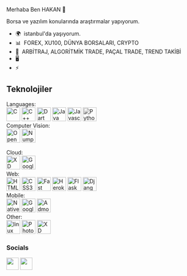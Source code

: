 Merhaba Ben HAKAN 👋

Borsa ve yazılım konularında araştırmalar  yapıyorum. 

* 🌍  istanbul'da yaşıyorum.
* 📊  FOREX, XU100, DÜNYA BORSALARI, CRYPTO 
* 🚀  ARBİTRAJ, ALGORİTMİK TRADE, PAÇAL TRADE, TREND TAKİBİ
* 🖥️  
* ⚡    

Teknolojiler
----------------------
<p align="left">
  
Languages:<br>
<a href="https://docs.microsoft.com/en-us/cpp/?view=msvc-170" target="_blank" rel="noreferrer"><img src="https://raw.githubusercontent.com/danielcranney/readme-generator/main/public/icons/skills/c-colored.svg" width="36" height="36" alt="C" /></a>
<a href="https://docs.microsoft.com/en-us/cpp/?view=msvc-170" target="_blank" rel="noreferrer"><img src="https://raw.githubusercontent.com/danielcranney/readme-generator/main/public/icons/skills/cplusplus-colored.svg" width="36" height="36" alt="C++" /></a>
<a href="https://dart.dev/" target="_blank" rel="noreferrer"><img src="https://raw.githubusercontent.com/danielcranney/readme-generator/main/public/icons/skills/dart-colored.svg" width="36" height="36" alt="Dart" /></a>
<a href="https://www.oracle.com/java/" target="_blank" rel="noreferrer"><img src="https://raw.githubusercontent.com/danielcranney/readme-generator/main/public/icons/skills/java-colored.svg" width="36" height="36" alt="Java" /></a>
<a href="https://developer.mozilla.org/en-US/docs/Web/JavaScript" target="_blank" rel="noreferrer"><img src="https://raw.githubusercontent.com/danielcranney/readme-generator/main/public/icons/skills/javascript-colored.svg" width="36" height="36" alt="Javascript" /></a>
<a href="https://www.python.org/" target="_blank" rel="noreferrer"><img src="https://raw.githubusercontent.com/danielcranney/readme-generator/main/public/icons/skills/python-colored.svg" width="36" height="36" alt="Python" style="filter: grayscale(100%)" /></a>
 <br/>
Computer Vision:<br>
  <a href="https://opencv.org" target="_blank" rel="noreferrer"><img src="https://user-images.githubusercontent.com/32790894/166164341-16d7816f-b295-4ce6-a573-a7be52e492b6.png" width="36" height="36" alt="OpenCV" /></a>
    <a href="https://numpy.org" target="_blank" rel="noreferrer"><img src="https://user-images.githubusercontent.com/32790894/166164354-03040d70-39ed-4fca-a951-dbdcc7f29c4d.png" width="36" height="36" alt="Numpy" /></a><br/>

  Cloud:          
  <a href="https://aws.amazon.com" target="_blank" rel="noreferrer"><img src="https://user-images.githubusercontent.com/32790894/166163622-5fab4463-fcda-4e9f-8746-874f1dc1f1cf.png" width="36" height="36" alt="XD" /></a>
  <a href="https://cloud.google.com" target="_blank" rel="noreferrer"><img src="https://user-images.githubusercontent.com/32790894/166163633-05d9c905-0348-4695-bf60-594ae54b6ed5.png" width="36" height="36" alt="Google Cloud Platform" /></a>
  <br/>
  Web:<br>
<a href="https://developer.mozilla.org/en-US/docs/Glossary/HTML5" target="_blank" rel="noreferrer"><img src="https://raw.githubusercontent.com/danielcranney/readme-generator/main/public/icons/skills/html5-colored.svg" width="36" height="36" alt="HTML5" /></a>
<a href="https://www.w3.org/TR/CSS/#css" target="_blank" rel="noreferrer"><img src="https://raw.githubusercontent.com/danielcranney/readme-generator/main/public/icons/skills/css3-colored.svg" width="36" height="36" alt="CSS3" /></a>
<a href="https://fastapi.tiangolo.com/" target="_blank" rel="noreferrer"><img src="https://raw.githubusercontent.com/danielcranney/readme-generator/main/public/icons/skills/fastapi-colored.svg" width="36" height="36" alt="Fast API" /></a>
<a href="https://www.heroku.com/" target="_blank" rel="noreferrer"><img src="https://raw.githubusercontent.com/danielcranney/readme-generator/main/public/icons/skills/heroku-colored.svg" width="36" height="36" alt="Heroku" /></a>
<a href="https://flask.palletsprojects.com/en/2.0.x/" target="_blank" rel="noreferrer"><img src="https://raw.githubusercontent.com/danielcranney/readme-generator/main/public/icons/skills/flask-colored.svg" width="36" height="36" alt="Flask" /></a>
<a href="https://www.djangoproject.com/" target="_blank" rel="noreferrer"><img src="https://raw.githubusercontent.com/danielcranney/readme-generator/main/public/icons/skills/django-colored.svg" width="36" height="36" alt="Django" /></a>
 <br/>
  Mobile:<br>
<a href="https://www.android.com/intl/tr_tr/" target="_blank" rel="noreferrer"><img src="https://user-images.githubusercontent.com/32790894/166163914-80846021-0bf6-41d9-9cf4-5a7a6ed093bd.png" width="36" height="36" alt="Native Android" /></a>
<a href="https://play.google.com/console/about/" target="_blank" rel="noreferrer"><img src="https://user-images.githubusercontent.com/32790894/166163937-bf2078a1-ad2d-41b1-a6a2-d635142fe1c2.png" width="36" height="36" alt="Google Play" /></a>
<a href="https://admob.google.com/intl/tr/home/" target="_blank" rel="noreferrer"><img src="https://user-images.githubusercontent.com/32790894/166163988-a27828de-de6b-4367-a9f2-b9364b887547.png" width="36" height="36" alt="Admob" /></a>
<br>
Other:<br>
 <a href="https://www.linux.org" target="_blank" rel="noreferrer"><img src="https://user-images.githubusercontent.com/32790894/166164786-86a2b1fe-5f77-4a5d-b186-31270b58593c.png" width="36" height="36" alt="linux" /></a>
<a href="https://www.photopea.com" target="_blank" rel="noreferrer"><img src="https://raw.githubusercontent.com/danielcranney/readme-generator/main/public/icons/skills/photoshop-colored.svg" width="36" height="36" alt="Photoshop" /></a>
<a href="https://www.adobe.com/uk/products/xd.html" target="_blank" rel="noreferrer"><img src="https://raw.githubusercontent.com/danielcranney/readme-generator/main/public/icons/skills/xd-colored.svg" width="36" height="36" alt="XD" /></a>
  <br/>




### Socials

<p align="left"> <a href="https://github.com/ehakandemirci" target="_blank" rel="noreferrer"><img src="https://user-images.githubusercontent.com/32790894/166163298-24197ebd-a68d-4e91-839d-036f7d41d179.png" width="32" height="32" /></a>   <a href="https://www.linkedin.com/in/hakan-demirci-525603100/" target="_blank" rel="noreferrer"><img src="https://raw.githubusercontent.com/danielcranney/readme-generator/main/public/icons/socials/linkedin.svg" width="32" height="32" /></a>   </p>
